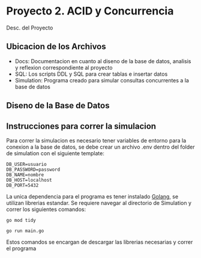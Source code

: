 # Proyecto 2. ACID y Concurrencia
Desc. del Proyecto

## Ubicacion de los Archivos
- Docs: Documentacion en cuanto al diseno de la base de datos, analisis y reflexion correspondiente al proyecto
- SQL: Los scripts DDL y SQL para crear tablas e insertar datos
- Simulation: Programa creado para simular consultas concurrentes a la base de datos
## Diseno de la Base de Datos

## Instrucciones para correr la simulacion
Para correr la simulacion es necesario tener variables de entorno para la conexion a la base de datos, se debe crear un archivo .env dentro del folder de simulation con el siguiente template:

```
DB_USER=usuario
DB_PASSWORD=password
DB_NAME=nombre
DB_HOST=localhost
DB_PORT=5432
```

La unica dependencia para el programa es tener instalado [Golang](https://go.dev), se utilizan librerias estandar. Se requiere navegar al directorio de Simulation y correr los siguientes comandos:
```
go mod tidy
```
```
go run main.go
```
Estos comandos se encargan de descargar las librerias necesarias y correr el programa
